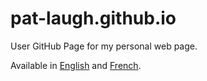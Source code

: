 # pat-laugh.github.io
User GitHub Page for my personal web page.

Available in [English](http://pat-laugh/en/) and [French](http://pat-laugh/fr/).
